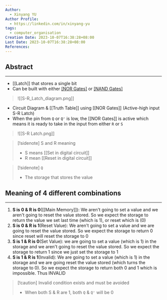 ```yaml
---
Author:
  - Xinyang YU
Author Profile:
  - https://linkedin.com/in/xinyang-yu
tags:
  - computer_organisation
Creation Date: 2023-10-07T16:38:28+08:00
Last Date: 2023-10-07T16:38:28+08:00
References:
---
```

## Abstract
---
- [[Latch]] that stores a single bit
- Can be built with either [[NOR Gates]]([[Active-high]]) or [[NAND Gates]]([[Active-low]])
>![[S-R_Latch_diagram.png]]
- Circuit Diagram & [[Truth Table]] using [[NOR Gates]]  (Active-high input S-R Latch)
- When the pin from ``Q`` or ``Q'`` is low, the [[NOR Gates]] is active which means it is ready to take in the input from either ``R`` or ``S``
>![[S-R Latch.png]]

>[!sidenote] S and R meaning
>- S means [[Set in digital circuit]]
>- R mean [[Reset in digital circuit]]

>[!sidenote] ``Q``
>- The storage that stores the value

## Meaning of 4 different combinations
---
1. **S is 0 & R is 0**([[Main Memory]]): We aren't going to set a value and we aren't going to reset the value stored. So we expect the storage to return the value we set last time (which is 1), or reset which is (0)
2. **S is 0 & R is 1**(Reset Value): We aren't going to set a value and we are going to reset the value stored. So we expect the storage to return 0 since reset will reset the storage to 0
3. **S is 1 & R is 0**(Set Value): we are going to set a value (which is 1) in the storage and we aren't going to reset the value stored. So we expect the storage to return 1 since we just set the storage to 1
4. **S is 1 & R is 1**(Invalid): We are going to set a value (which is 1) in the storage and we are going reset the value stored (which turns the storage to 0). So we expect the storage to return both 0 and 1 which is impossible. Thus INVALID 
>[!caution] Invalid condition exists and must be avoided
>- When both S & R are 1, both `Q` & `Q'` will be 0